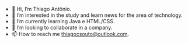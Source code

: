 
- 👋 Hi, I’m  Thiago Antônio.
- 👀 I’m interested in the study and learn news for the area of technology.
- 🌱 I’m currently learning Java e HTML/CSS.
- 💞️ I’m looking to collaborate in a company.
- 📫 How to reach me thiagocsouto@outlook.com.

<!---
Thiagosouto47/Thiagosouto47 is a ✨ special ✨ repository because its `README.md` (this file) appears on your GitHub profile.
You can click the Preview link to take a look at your changes.
--->
